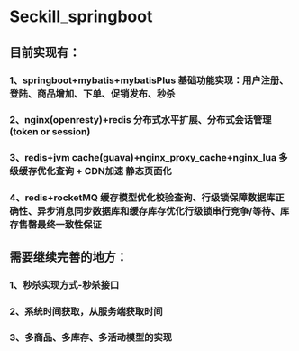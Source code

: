 # Seckill_springboot
## 目前实现有：
### 1、springboot+mybatis+mybatisPlus 基础功能实现：用户注册、登陆、商品增加、下单、促销发布、秒杀
### 2、nginx(openresty)+redis 分布式水平扩展、分布式会话管理(token or session)
### 3、redis+jvm cache(guava)+nginx_proxy_cache+nginx_lua 多级缓存优化查询 + CDN加速 静态页面化
### 4、redis+rocketMQ 缓存模型优化校验查询、行级锁保障数据库正确性、异步消息同步数据库和缓存库存优化行级锁串行竞争/等待、库存售罄最终一致性保证

## 需要继续完善的地方：
### 1、秒杀实现方式-秒杀接口
### 2、系统时间获取，从服务端获取时间
### 3、多商品、多库存、多活动模型的实现
